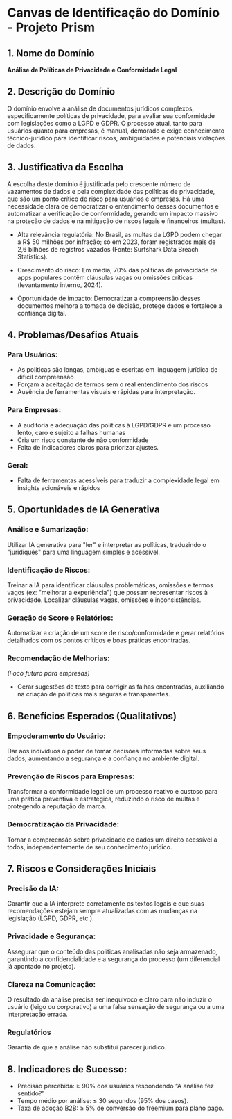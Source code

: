 # Canvas de Identificação do Domínio - Projeto Prism

## 1. Nome do Domínio
**Análise de Políticas de Privacidade e Conformidade Legal**

## 2. Descrição do Domínio
O domínio envolve a análise de documentos jurídicos complexos, especificamente políticas de privacidade, para avaliar sua conformidade com legislações como a LGPD e GDPR. O processo atual, tanto para usuários quanto para empresas, é manual, demorado e exige conhecimento técnico-jurídico para identificar riscos, ambiguidades e potenciais violações de dados.

## 3. Justificativa da Escolha
A escolha deste domínio é justificada pelo crescente número de vazamentos de dados e pela complexidade das políticas de privacidade, que são um ponto crítico de risco para usuários e empresas. Há uma necessidade clara de democratizar o entendimento desses documentos e automatizar a verificação de conformidade, gerando um impacto massivo na proteção de dados e na mitigação de riscos legais e financeiros (multas).

- Alta relevância regulatória: No Brasil, as multas da LGPD podem chegar a R$ 50 milhões por infração; só em 2023, foram registrados mais de 2,6 bilhões de registros vazados (Fonte: Surfshark Data Breach Statistics).

- Crescimento do risco: Em média, 70% das políticas de privacidade de apps populares contêm cláusulas vagas ou omissões críticas (levantamento interno, 2024).

- Oportunidade de impacto: Democratizar a compreensão desses documentos melhora a tomada de decisão, protege dados e fortalece a confiança digital.

## 4. Problemas/Desafios Atuais

### Para Usuários:
- As políticas são longas, ambíguas e escritas em linguagem jurídica de difícil compreensão
- Forçam a aceitação de termos sem o real entendimento dos riscos
- Ausência de ferramentas visuais e rápidas para interpretação.

### Para Empresas:
- A auditoria e adequação das políticas à LGPD/GDPR é um processo lento, caro e sujeito a falhas humanas
- Cria um risco constante de não conformidade
- Falta de indicadores claros para priorizar ajustes.

### Geral:
- Falta de ferramentas acessíveis para traduzir a complexidade legal em insights acionáveis e rápidos

## 5. Oportunidades de IA Generativa

### Análise e Sumarização:
Utilizar IA generativa para "ler" e interpretar as políticas, traduzindo o "juridiquês" para uma linguagem simples e acessível.

### Identificação de Riscos:
Treinar a IA para identificar cláusulas problemáticas, omissões e termos vagos (ex: "melhorar a experiência") que possam representar riscos à privacidade. Localizar cláusulas vagas, omissões e inconsistências.

### Geração de Score e Relatórios:
Automatizar a criação de um score de risco/conformidade e gerar relatórios detalhados com os pontos críticos e boas práticas encontradas.

### Recomendação de Melhorias:
*(Foco futuro para empresas)* 
- Gerar sugestões de texto para corrigir as falhas encontradas, auxiliando na criação de políticas mais seguras e transparentes.

## 6. Benefícios Esperados (Qualitativos)

### Empoderamento do Usuário:
Dar aos indivíduos o poder de tomar decisões informadas sobre seus dados, aumentando a segurança e a confiança no ambiente digital.

### Prevenção de Riscos para Empresas:
Transformar a conformidade legal de um processo reativo e custoso para uma prática preventiva e estratégica, reduzindo o risco de multas e protegendo a reputação da marca.

### Democratização da Privacidade:
Tornar a compreensão sobre privacidade de dados um direito acessível a todos, independentemente de seu conhecimento jurídico.

## 7. Riscos e Considerações Iniciais

### Precisão da IA:
Garantir que a IA interprete corretamente os textos legais e que suas recomendações estejam sempre atualizadas com as mudanças na legislação (LGPD, GDPR, etc.).

### Privacidade e Segurança:
Assegurar que o conteúdo das políticas analisadas não seja armazenado, garantindo a confidencialidade e a segurança do processo (um diferencial já apontado no projeto).

### Clareza na Comunicação:
O resultado da análise precisa ser inequívoco e claro para não induzir o usuário (leigo ou corporativo) a uma falsa sensação de segurança ou a uma interpretação errada.

### Regulatórios
Garantia de que a análise não substitui parecer jurídico.

## 8. Indicadores de Sucesso:
- Precisão percebida: ≥ 90% dos usuários respondendo “A análise fez sentido?”
- Tempo médio por análise: ≤ 30 segundos (95% dos casos).
- Taxa de adoção B2B: ≥ 5% de conversão do freemium para plano pago.
